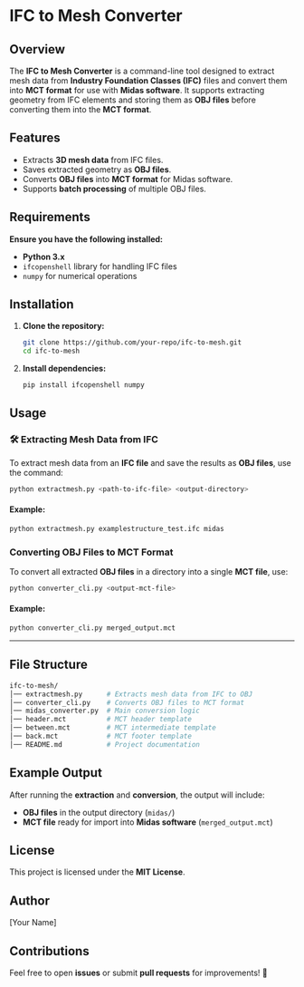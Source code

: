 # IFC to Mesh Converter

## Overview
The **IFC to Mesh Converter** is a command-line tool designed to extract mesh data from **Industry Foundation Classes (IFC)** files and convert them into **MCT format** for use with **Midas software**. It supports extracting geometry from IFC elements and storing them as **OBJ files** before converting them into the **MCT format**.

## Features
- Extracts **3D mesh data** from IFC files.
- Saves extracted geometry as **OBJ files**.
- Converts **OBJ files** into **MCT format** for Midas software.
- Supports **batch processing** of multiple OBJ files.

## Requirements

**Ensure you have the following installed:**
- **Python 3.x**
- `ifcopenshell` library for handling IFC files
- `numpy` for numerical operations

## Installation

1. **Clone the repository:**
   ```sh
   git clone https://github.com/your-repo/ifc-to-mesh.git
   cd ifc-to-mesh
   ```
2. **Install dependencies:**
   ```sh
   pip install ifcopenshell numpy
   ```

## Usage

### 🛠 Extracting Mesh Data from IFC
To extract mesh data from an **IFC file** and save the results as **OBJ files**, use the command:

```sh
python extractmesh.py <path-to-ifc-file> <output-directory>
```

#### Example:
```sh
python extractmesh.py examplestructure_test.ifc midas
```

### Converting OBJ Files to MCT Format
To convert all extracted **OBJ files** in a directory into a single **MCT file**, use:

```sh
python converter_cli.py <output-mct-file>
```

#### Example:
```sh
python converter_cli.py merged_output.mct
```

---

## File Structure
```sh
ifc-to-mesh/
│── extractmesh.py      # Extracts mesh data from IFC to OBJ
│── converter_cli.py    # Converts OBJ files to MCT format
│── midas_converter.py  # Main conversion logic
│── header.mct          # MCT header template
│── between.mct         # MCT intermediate template
│── back.mct            # MCT footer template
│── README.md           # Project documentation
```

## Example Output
After running the **extraction** and **conversion**, the output will include:
- **OBJ files** in the output directory (`midas/`)
- **MCT file** ready for import into **Midas software** (`merged_output.mct`)

## License
This project is licensed under the **MIT License**.

## Author
[Your Name]

## Contributions
Feel free to open **issues** or submit **pull requests** for improvements! 🚀